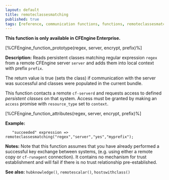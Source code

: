 ```yaml
---
layout: default
title: remoteclassesmatching
published: true
tags: [reference, communication functions, functions, remoteclassesmatching, cached function]
---
```


**This function is only available in CFEngine Enterprise.**

[%CFEngine_function_prototype(regex, server, encrypt, prefix)%]

**Description:** Reads persistent classes matching regular expression `regex`
from a remote CFEngine server `server` and adds them into local context with
prefix `prefix`.

The return value is true (sets the class) if communication with the server was
successful and classes were populated in the current bundle.

This function contacts a remote `cf-serverd` and requests access to defined
*persistent classes* on that system. Access must be granted by making an
`access` promise with `resource_type` set to `context`.

[%CFEngine_function_attributes(regex, server, encrypt, prefix)%]

**Example:**

```cf3
   "succeeded" expression => remoteclassesmatching("regex","server","yes","myprefix");
```

**Notes:** Note that this function assumes that you have already performed a
successful key exchange between systems, (e.g. using either a remote
copy or `cf-runagent` connection). It contains no mechanism for trust
establishment and will fail if there is no trust relationship
pre-established.

**See also:** `hubknowledge()`, `remotescalar()`, `hostswithclass()`
